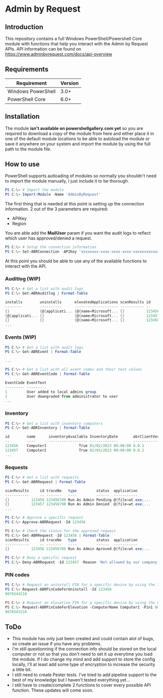 # Admin by Request

## Introduction

This repository contains a full Windows PowerShell/Powershell Core module with functions that help you interact with the Admin by Request APIs.
API information can be found on https://www.adminbyrequest.com/docs/api-overview

## Requirements

| Requirement        | Version |
| ------------------ | ------- |
| Windows PowerShell | 3.0+    |
| PowerShell Core    | 6.0+    |

## Installation

The module **isn't available on powershellgallery.com yet** so you are required to download a copy of the module from here and either place it in one of the default module locations to be able to autoload the module or save it anywhere on your system and import the module by using the full path to the module file.

## How to use

PowerShell supports autloading of modules so normally you shouldn't need to import the module manually, I just include it to be thorough.

```powershell
PS C:\> # Import the module
PS C:\> Import-Module -Name 'AdminByRequest'
```

The first thing that is needed at this point is setting up the connection information. 2 out of the 3 parameters are required:

- APIKey
- Region

You are able add the **MailUser** param if you want the audit logs to reflect which user has approved/denied a request.

```powershell
PS C:\> # Setup the connection information
PS C:\> Set-ABRConnection -APIKey 'xxxxxxxx-xxxx-xxxx-xxxx-xxxxxxxxxxxx' -Region 'EU' -MailUser 'john.doe@company.tld'
```

At this point you should be able to use any of the available functions to interact with the API.

### Auditlog (WIP)

```powershell
PS C:\> # Get a list with audit logs
PS C:\> Get-ABRAuditlog | Format-Table

installs        uninstalls      elevatedApplications scanResults id
--------        ----------      -------------------- ----------- --
{}              {@{applicati... {@{name=Microsoft... {}          123456
{@{applicati... {}              {@{name=Microsoft... {}          123457
{}              {}              {@{name=Microsoft... {}          123458
...
```

### Events (WIP)
```powershell
PS C:\> # Get a list with audit logs
PS C:\> Get-ABREvent | Format-Table

...

PS C:\> # Get a list with all event codes and their text values
PS C:\> Get-ABREventCode | Format-Table

EventCode EventText
--------- ---------
1         User added to local admins group
2         User downgraded from administrator to user
...
```

### Inventory

```powershell
PS C:\> # Get a list with inventory computers
PS C:\> Get-ABRInventory | Format-Table

id        name      inventoryAvailable InventoryDate       abrClientVersion
--        ----      ------------------ -------------       ----------------
123456    Computer1               True 01/02/2023 00:00:00 8.0.1
123457    Computer2               True 02/03/2023 00:00:00 8.0.1
...
```

### Requests

```powershell
PS C:\> # Get a list with requests
PS C:\> Get-ABRRequest | Format-Table

scanResults     id traceNo   type         status  application
-----------     -- -------   ----         ------  -----------
{}          123456 123456789 Run As Admin Pending @{file=wt.exe;...
{}          123457 123456790 Run As Admin Denied  @{file=wt.exe;...
...

PS C:\> # Approve a specific request
PS C:\> Approve-ABRRequest -Id 123456

PS C:\> # Check the status for the approved request
PS C:\> Get-ABRRequest -Id 123456 | Format-Table
scanResults     id traceNo   type         status  application
-----------     -- -------   ----         ------  -----------
{}          123456 123456789 Run As Admin Aproved @{file=wt.exe;...

PS C:\> # Deny a specific request
PS C:\> Deny-ABRRequest -Id 123457 -Reason 'Not allowed by our company policy'
```

### PIN codes

```powershell
PS C:\> # Request an uninstall PIN for a specific device by using the Inventory Id
PS C:\> Request-ABRPinCodeForUninstall -Id 123456
9876543210

PS C:\> # Request an elevation PIN for a specific device by using the ComputerName
PS C:\> Request-ABRPinCodeForElevation -ComputerName Computer1 -Pin1 000000
9876543210
```

## ToDo

- This module has only just been created and could contain alot of bugs, so create an issue if you have any problems.
- I'm still questionning if the connection info should be stored on the local computer or not so that you don't need to set it up everytime you load the module. If I do change my mind and add support to store the config locally, I'll at least add some type of encryption to increase the security a little bit.
- I still need to create Pester tests. I've tried to add pipeline support to the best of my knowledge but I haven't tested everything yet...
- I still have to create/complete 2 functions to cover every possible API function. These updates will come soon.
